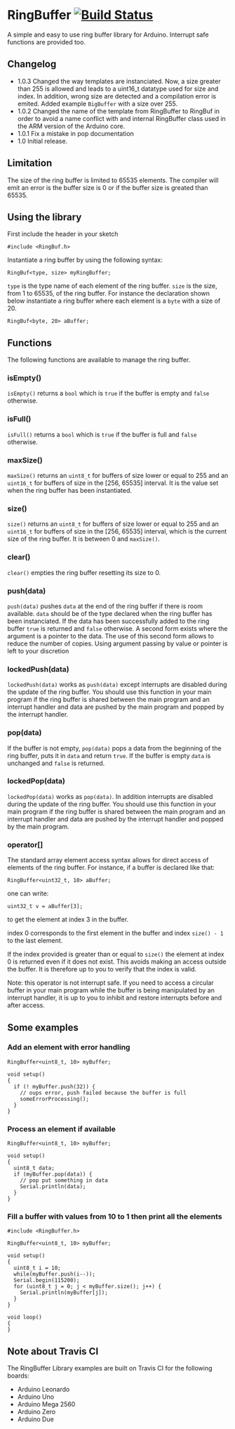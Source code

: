# RingBuffer [![Build Status](https://travis-ci.org/Locoduino/RingBuffer.svg?branch=master)](https://travis-ci.org/Locoduino/RingBuffer)

A simple and easy to use ring buffer library for Arduino. Interrupt safe functions are provided too.

## Changelog

- 1.0.3 Changed the way templates are instanciated. Now, a size greater than 255 is allowed and leads to a uint16_t datatype used for size and index. In addition, wrong size are detected and a compilation error is emited. Added example ```BigBuffer``` with a size over 255.
- 1.0.2 Changed the name of the template from RingBuffer to RingBuf in order to avoid a name conflict with and internal RingBuffer class used in the ARM version of the Arduino core.
- 1.0.1 Fix a mistake in pop documentation
- 1.0   Initial release.

## Limitation

The size of the ring buffer is limited to 65535 elements. The compiler will emit an error is the buffer size is 0 or if the buffer size is greated than 65535.

## Using the library

First include the header in your sketch

```
#include <RingBuf.h>
```

Instantiate a ring buffer by using the following syntax:

```
RingBuf<type, size> myRingBuffer;
```

```type``` is the type name of each element of the ring buffer. ```size``` is the size, from 1 to 65535, of the ring buffer. For instance the declaration shown below instantiate a ring buffer where each element is a ```byte``` with a size of 20.

```
RingBuf<byte, 20> aBuffer;
```

## Functions

The following functions are available to manage the ring buffer.

### isEmpty()
```isEmpty()``` returns a ```bool``` which is ```true``` if the buffer is empty and ```false``` otherwise.

### isFull()
```isFull()``` returns a ```bool``` which is ```true``` if the buffer is full and ```false``` otherwise.

### maxSize()

```maxSize()``` returns an ```uint8_t``` for buffers of size lower or equal to 255 and an ```uint16_t``` for buffers of size in the [256, 65535] interval. It is the value set when the ring buffer has been instantiated.

### size()

```size()``` returns an ```uint8_t``` for buffers of size lower or equal to 255 and an ```uint16_t``` for buffers of size in the [256, 65535] interval, which is the current size of the ring buffer. It is between 0 and ```maxSize()```.

### clear()

```clear()``` empties the ring buffer resetting its size to 0.

### push(data)

```push(data)``` pushes ```data``` at the end of the ring buffer if there is room available. ```data``` should be of the type declared when the ring buffer has been instanciated. If the data has been successfully added to the ring buffer ```true``` is returned and ```false``` otherwise. A second form exists where the argument is a pointer to the data. The use of this second form allows to reduce the number of copies. Using argument passing by value or pointer is left to your discretion

### lockedPush(data)

```lockedPush(data)``` works as ```push(data)``` except interrupts are disabled during the update of the ring buffer. You should use this function in your main program if the ring buffer is shared between the main program and an interrupt handler and data are pushed by the main program and popped by the interrupt handler.

### pop(data)

If the buffer is not empty, ```pop(data)``` pops a data from the beginning of the ring buffer, puts it in ```data``` and return ```true```. If the buffer is empty ```data``` is unchanged and ```false``` is returned.

### lockedPop(data)

```lockedPop(data)``` works as ```pop(data)```. In addition interrupts are disabled during the update of the ring buffer. You should use this function in your main program if the ring buffer is shared between the main program and an interrupt handler and data are pushed by the interrupt handler and popped by the main program.

### operator[]

The standard array element access syntax allows for direct access of elements of the ring buffer. For instance, if a buffer is declared like that:

```
RingBuffer<uint32_t, 10> aBuffer;
```

one can write:

```
uint32_t v = aBuffer[3];
```

to get the element at index 3 in the buffer.

index 0 corresponds to the first element in the buffer and index ```size() - 1``` to the last element.

If the index provided is greater than or equal to ```size()``` the element at index 0 is returned even if it does not exist. This avoids making an access outside the buffer. It is therefore up to you to verify that the index is valid.

Note: this operator is not interrupt safe. If you need to access a circular buffer in your main program while the buffer is being manipulated by an interrupt handler, it is up to you to inhibit and restore interrupts before and after access.

## Some examples

### Add an element with error handling

```
RingBuffer<uint8_t, 10> myBuffer;

void setup()
{
  if (! myBuffer.push(32)) {
    // oups error, push failed because the buffer is full
    someErrorProcessing();
  }
}
```

### Process an element if available

```
RingBuffer<uint8_t, 10> myBuffer;

void setup()
{
  uint8_t data;
  if (myBuffer.pop(data)) {
    // pop put something in data
    Serial.println(data);
  }
}
```

### Fill a buffer with values from 10 to 1 then print all the elements

```
#include <RingBuffer.h>

RingBuffer<uint8_t, 10> myBuffer;

void setup()
{
  uint8_t i = 10;
  while(myBuffer.push(i--));
  Serial.begin(115200);
  for (uint8_t j = 0; j < myBuffer.size(); j++) {
    Serial.println(myBuffer[j]);
  }
}

void loop()
{
}
```

## Note about Travis CI

The RingBuffer Library examples are built on Travis CI for the following boards:

- Arduino Leonardo
- Arduino Uno
- Arduino Mega 2560
- Arduino Zero
- Arduino Due
